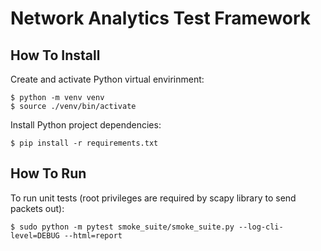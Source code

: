 # Network Analytics Test Framework

## How To Install

Create and activate Python virtual envirinment:
```shell
$ python -m venv venv
$ source ./venv/bin/activate
```

Install Python project dependencies:
```shell
$ pip install -r requirements.txt
```

## How To Run

To run unit tests (root privileges are required by scapy library to send packets out):
```shell
$ sudo python -m pytest smoke_suite/smoke_suite.py --log-cli-level=DEBUG --html=report
```

